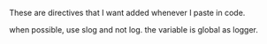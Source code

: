 These are directives that I want added whenever I paste in code.

when possible, use slog and not log.  the variable is global as logger.

